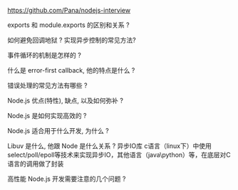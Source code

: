 https://github.com/Pana/nodejs-interview

exports 和 module.exports 的区别和关系 ?

如何避免回调地狱 ? 实现异步控制的常见方法?

事件循环的机制是怎样的 ?

什么是 error-first callback, 他的特点是什么 ?

错误处理的常见方法有哪些 ?

Node.js 优点(特性), 缺点, 以及如何弥补 ?

Node.js 是如何实现高效的 ?

Node.js 适合用于什么开发, 为什么 ?

Libuv 是什么, 他跟 Node 是什么关系 ?
异步IO库
c语言（linux下）中使用select/poll/epoll等技术来实现异步IO，其他语言（java\python）等，在底层对C语言的调用做了封装

高性能 Node.js 开发需要注意的几个问题 ?